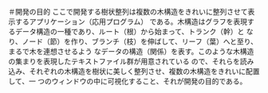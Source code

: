 ＃開発の目的
ここで開発する樹状整列は複数の木構造をきれいに整列させて表示するアプリケーション（応用プログラム）
である。木構造はグラフを表現するデータ構造の一種であり、ルート（根）から始まって、トランク（幹）と
なり、ノード（節）を作り、ブランチ（枝）を伸ばして、リーフ（葉）へと至り、まるで木を連想させるよう
なデータの構造（関係）を表す。このような木構造の集まりを表現したテキストファイル群が用意されている
ので、それらを読み込み、それぞれの木構造を樹状に美しく整列させ、複数の木構造をきれいに配置して、一
つのウィンドウの中に可視化すること、それが開発の目的である。
